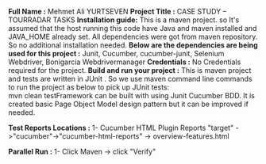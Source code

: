 **Full Name :**
Mehmet Ali YURTSEVEN
**Project Title :**
CASE STUDY – TOURRADAR TASKS
**Installation guide:**
This is a maven project. so It's assumed that the host running this code have Java and maven installed and JAVA_HOME already set.
All dependencies were got from maven repository. So no additional installation needed.
**Below are the dependencies are being used for this project :** Junit,
Cucumber,
cucumber-junit,
Selenium Webdriver,
Bonigarcia Webdrivermanager
 **Credentials :**
No Credentials required for the project.
**Build and run your project :**
This is maven project and tests are written in JUnit . So we use maven command line commands to run the project as below to pick up JUnit tests:  
mvn clean testFramework can be built with using Junit Cucumber BDD.
It is created basic Page Object Model design pattern but it can be improved if needed.

 **Test Reports Locations :**
1- Cucumber HTML Plugin Reports "target" ->"cucumber"->"cucumber-html-reports" -> overview-features.html

 **Parallel Run :**
1- Click Maven -> click "Verify"